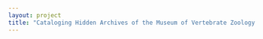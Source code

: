 ```yaml
--- 
layout: project 
title: "Cataloging Hidden Archives of the Museum of Vertebrate Zoology: Increasing Integration and Accessibility for Interdisciplinary Research" 
---
```




